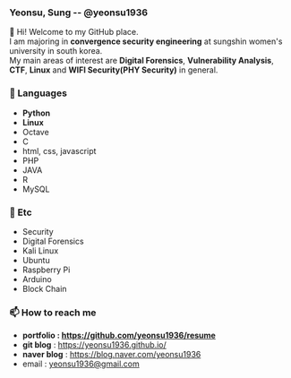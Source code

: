 ### Yeonsu, Sung -- @yeonsu1936

👋 Hi! Welcome to my GitHub place.<br/>
I am majoring in **convergence security engineering** at sungshin women's university in south korea.<br/>
My main areas of interest are **Digital Forensics**, **Vulnerability Analysis**, **CTF**, **Linux** and  **WIFI Security(PHY Security)** in general.

### 🔭 Languages 
- **Python**
- **Linux**
- Octave
- C
- html, css, javascript
- PHP
- JAVA
- R
- MySQL

### 👯 Etc
- Security
- Digital Forensics
- Kali Linux
- Ubuntu
- Raspberry Pi
- Arduino
- Block Chain

### 📫 How to reach me
- **portfolio : https://github.com/yeonsu1936/resume**
- **git blog** : https://yeonsu1936.github.io/
- **naver blog** : https://blog.naver.com/yeonsu1936
- email : yeonsu1936@gmail.com
